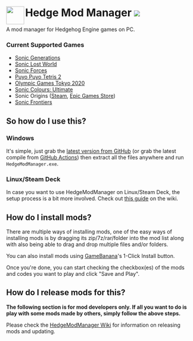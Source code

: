 <h1>
    <a href="#--------------------hedge-mod-manager">
        <img width="48" align="left" src="https://github.com/thesupersonic16/HedgeModManager/raw/rewrite/HedgeModManager/Resources/Graphics/icon256.png">
    </a>
    Hedge Mod Manager
    <img src="https://github.com/thesupersonic16/HedgeModManager/actions/workflows/build.yml/badge.svg">
</h1>

A mod manager for Hedgehog Engine games on PC.

### Current Supported Games
- [Sonic Generations](https://store.steampowered.com/app/71340)
- [Sonic Lost World](https://store.steampowered.com/app/329440)
- [Sonic Forces](https://store.steampowered.com/app/637100)
- [Puyo Puyo Tetris 2](https://store.steampowered.com/app/1259790)
- [Olympic Games Tokyo 2020](https://store.steampowered.com/app/981890)
- [Sonic Colours: Ultimate](https://www.epicgames.com/store/p/sonic-colors-ultimate)
- Sonic Origins ([Steam](https://store.steampowered.com/app/1794960), [Epic Games Store](https://store.epicgames.com/en-US/p/sonic-origins))
- [Sonic Frontiers](https://store.steampowered.com/app/1237320)

## So how do I use this?
### Windows
It's simple, just grab the [latest version from GitHub](https://github.com/thesupersonic16/HedgeModManager/releases/latest) (or grab the latest compile from [GitHub Actions](https://nightly.link/thesupersonic16/HedgeModManager/workflows/build/rewrite/HedgeModManager-Release.zip)) then extract all the files anywhere and run `HedgeModManager.exe`.

### Linux/Steam Deck
In case you want to use HedgeModManager on Linux/Steam Deck, the setup process is a bit more involved. Check out [this guide](https://github.com/thesupersonic16/HedgeModManager/wiki/Running-on-Linux-(Wine)) on the wiki.

## How do I install mods?
There are multiple ways of installing mods, one of the easy ways of installing mods is by dragging its zip/7z/rar/folder into the mod list along with also being able to drag and drop multiple files and/or folders.

You can also install mods using [GameBanana](https://gamebanana.com)'s 1-Click Install button. 

Once you're done, you can start checking the checkbox(es) of the mods and codes you want to play and click "Save and Play".

## How do I release mods for this?
**The following section is for mod developers only. If all you want to do is play with some mods made by others, simply follow the above steps.**

Please check the [HedgeModManager Wiki](https://github.com/thesupersonic16/HedgeModManager/wiki) for information on releasing mods and updating.

